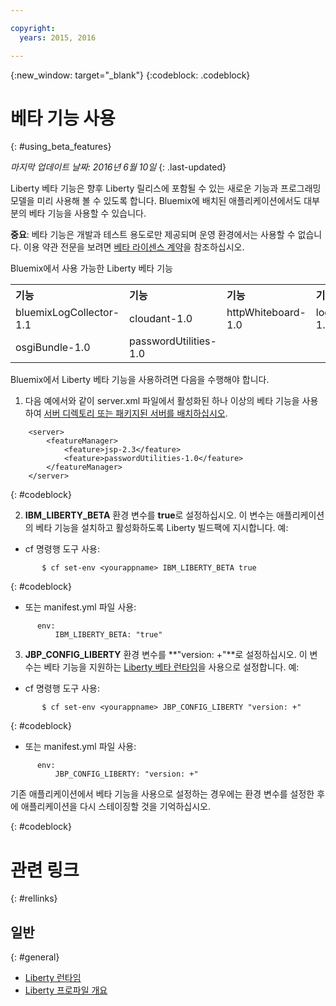 ```yaml
---

copyright:
  years: 2015, 2016

---
```


{:new_window: target="_blank"}
{:codeblock: .codeblock}

# 베타 기능 사용
{: #using_beta_features}

*마지막 업데이트 날짜: 2016년 6월 10일*
{: .last-updated}

Liberty 베타 기능은 향후 Liberty 릴리스에 포함될 수 있는 새로운 기능과 프로그래밍 모델을 미리 사용해 볼 수 있도록 합니다. Bluemix에 배치된 애플리케이션에서도 대부분의 베타 기능을 사용할 수 있습니다. 

**중요**: 베타 기능은 개발과 테스트 용도로만 제공되며 운영 환경에서는 사용할 수 없습니다. 이용 약관 전문을 보려면 [베타 라이센스 계약](http://public.dhe.ibm.com/ibmdl/export/pub/software/websphere/wasdev/downloads/wlp/beta/lafiles/en.html)을 참조하십시오.

Bluemix에서 사용 가능한 Liberty 베타 기능
<table>
<tr>
<th align="left">기능</th>
<th align="left">기능</th>
<th align="left">기능</th>
<th align="left">기능</th>
</tr>

<tr>
<td>bluemixLogCollector-1.1</td>
<td>cloudant-1.0</td>
<td>httpWhiteboard-1.0</td>
<td>logstashCollector-1.1</td>
</tr>

<tr>
<td>osgiBundle-1.0</td>
<td>passwordUtilities-1.0</td>
<td></td>
<td></td>
<td></td>
</tr>

</table>

Bluemix에서 Liberty 베타 기능을 사용하려면 다음을 수행해야 합니다.

1. 다음 예에서와 같이 server.xml 파일에서 활성화된 하나 이상의 베타 기능을 사용하여 [서버 디렉토리 또는 패키지된 서버를 배치하십시오](optionsForPushing.html).

```
    <server>
        <featureManager>
            <feature>jsp-2.3</feature>
            <feature>passwordUtilities-1.0</feature>
        </featureManager>
    </server>
```
{: #codeblock}

2.  **IBM_LIBERTY_BETA** 환경 변수를 **true**로 설정하십시오. 이 변수는 애플리케이션의 베타 기능을 설치하고 활성화하도록 Liberty 빌드팩에 지시합니다. 예: 
  * cf 명령행 도구 사용:

```
       $ cf set-env <yourappname> IBM_LIBERTY_BETA true
```
{: #codeblock}

  * 또는 manifest.yml 파일 사용:

```
      env:
          IBM_LIBERTY_BETA: "true"
```

3. **JBP_CONFIG_LIBERTY** 환경 변수를 **"version: +"**로 설정하십시오. 이 변수는 베타 기능을 지원하는 [Liberty 베타 런타임](buildpackDefaults.html#liberty_versions)을 사용으로 설정합니다. 예: 
  * cf 명령행 도구 사용:

```
       $ cf set-env <yourappname> JBP_CONFIG_LIBERTY "version: +"
```
{: #codeblock}

  * 또는 manifest.yml 파일 사용:

```
      env:
          JBP_CONFIG_LIBERTY: "version: +"
```

기존 애플리케이션에서 베타 기능을 사용으로 설정하는 경우에는 환경 변수를 설정한 후에 애플리케이션을 다시 스테이징할 것을 기억하십시오.

{: #codeblock}

# 관련 링크
{: #rellinks}
## 일반
{: #general}
* [Liberty 런타임](index.html)
* [Liberty 프로파일 개요](http://www-01.ibm.com/support/knowledgecenter/SSAW57_8.5.5/com.ibm.websphere.wlp.nd.doc/ae/cwlp_about.html)
